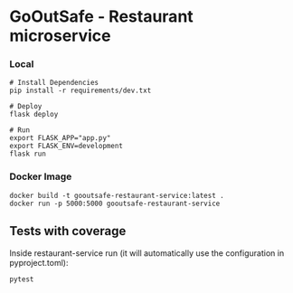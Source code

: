 # GoOutSafe - Restaurant microservice

### Local
    # Install Dependencies
    pip install -r requirements/dev.txt

    # Deploy
    flask deploy

    # Run 
    export FLASK_APP="app.py"
    export FLASK_ENV=development
    flask run

### Docker Image
    docker build -t gooutsafe-restaurant-service:latest . 
    docker run -p 5000:5000 gooutsafe-restaurant-service 

## Tests with coverage
Inside restaurant-service run (it will automatically use the configuration in pyproject.toml):

    pytest